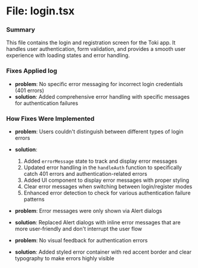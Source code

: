 # File: login.tsx

### Summary
This file contains the login and registration screen for the Toki app. It handles user authentication, form validation, and provides a smooth user experience with loading states and error handling.

### Fixes Applied log
- **problem**: No specific error messaging for incorrect login credentials (401 errors)
- **solution**: Added comprehensive error handling with specific messages for authentication failures

### How Fixes Were Implemented
- **problem**: Users couldn't distinguish between different types of login errors
- **solution**: 
  1. Added `errorMessage` state to track and display error messages
  2. Updated error handling in the `handleAuth` function to specifically catch 401 errors and authentication-related errors
  3. Added UI component to display error messages with proper styling
  4. Clear error messages when switching between login/register modes
  5. Enhanced error detection to check for various authentication failure patterns

- **problem**: Error messages were only shown via Alert dialogs
- **solution**: Replaced Alert dialogs with inline error messages that are more user-friendly and don't interrupt the user flow

- **problem**: No visual feedback for authentication errors
- **solution**: Added styled error container with red accent border and clear typography to make errors highly visible
